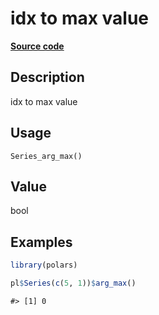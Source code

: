 

# idx to max value

[**Source code**](https://github.com/pola-rs/r-polars/tree/5765842071140bd7a822ebb4fd6b0ab652d73f0d/R/after-wrappers.R#L20)

## Description

idx to max value

## Usage

<pre><code class='language-R'>Series_arg_max()
</code></pre>

## Value

bool

## Examples

``` r
library(polars)

pl$Series(c(5, 1))$arg_max()
```

    #> [1] 0
